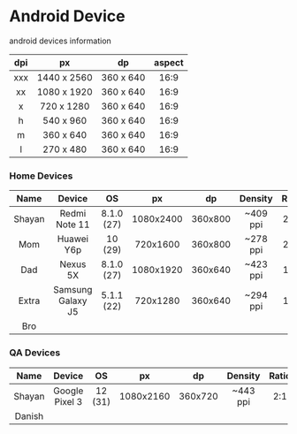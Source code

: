 # Android Device
android devices information

dpi|px|dp|aspect
:-:|:-:|:-:|:-:
xxx | 1440 x 2560|360 x 640|16:9
 xx | 1080 x 1920|360 x 640|16:9
  x | 720 x 1280 |360 x 640|16:9
  h | 540 x 960  |360 x 640|16:9
  m | 360 x 640  |360 x 640|16:9
  l | 270 x 480  |360 x 640|16:9

### Home Devices
|Name|Device|OS|px|dp|Density|Ratio|Type|
|:-:   |:-:              |:-:       |:-:      |:-:    |:-:     |:-: |:-:
|Shayan|Redmi Note 11    |8.1.0 (27)|1080x2400|360x800|~409 ppi|20:9|Long
|Mom   |Huawei Y6p       |10 (29)   |720x1600 |360x800|~278 ppi|20:9|Long
|Dad   |Nexus 5X         |8.1.0 (27)|1080x1920|360x640|~423 ppi|16:9|Actual
|Extra |Samsung Galaxy J5|5.1.1 (22)|720x1280 |360x640|~294 ppi|16:9|Actual
|Bro   |

### QA Devices
|Name|Device|OS|px|dp|Density|Ratio|Type|
|:-:   |:-:           |:-:    |:-:      |:-:    |:-:     |:-:|:-:
|Shayan|Google Pixel 3|12 (31)|1080x2160|360x720|~443 ppi|2:1|Long
|Danish|
